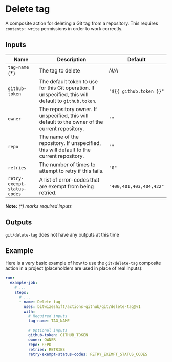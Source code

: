 # Delete tag

<!-- These docs are generated by a tool -->

A composite action for deleting a Git tag from a repository.
This requires `contents: write` permissions in order to work correctly.

## Inputs

| Name | Description | Default |
|------|-------------|---------|
| `tag-name` (*) | The tag to delete | _N/A_ |
| `github-token` | The default token to use for this Git operation. If unspecified, this will default to `github.token`.  | `"${{ github.token }}"` |
| `owner` | The repository owner. If unspecified, this will default to the owner of the current repository.  | `""` |
| `repo` | The name of the repository. If unspecified, this will default to the current repository.  | `""` |
| `retries` | The number of times to attempt to retry if this fails.  | `"0"` |
| `retry-exempt-status-codes` | A list of error-codes that are exempt from being retried.  | `"400,401,403,404,422"` |

**Note:** _(*) marks required inputs_

## Outputs

`git/delete-tag` does not have any outputs at this time

## Example

Here is a very basic example of how to use the `git/delete-tag` composite action
in a project (placeholders are used in place of real inputs):

```yaml
run:
  example-job:
    # ... 
    steps:
      # ... 
      - name: Delete tag
        uses: bitwizeshift/actions-github/git/delete-tag@v1
        with:
          # Required inputs
          tag-name: TAG_NAME

          # Optional inputs
          github-token: GITHUB_TOKEN
          owner: OWNER
          repo: REPO
          retries: RETRIES
          retry-exempt-status-codes: RETRY_EXEMPT_STATUS_CODES
```
